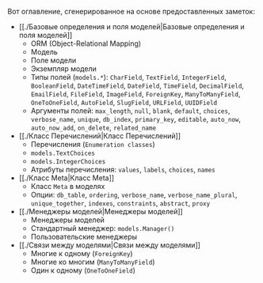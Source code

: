 Вот оглавление, сгенерированное на основе предоставленных заметок:

*   [[./Базовые определения и поля моделей|Базовые определения и поля моделей]]
    *   ORM (Object-Relational Mapping)
    *   Модель
    *   Поле модели
    *   Экземпляр модели
    *   Типы полей (`models.*`): `CharField`, `TextField`, `IntegerField`, `BooleanField`, `DateTimeField`, `DateField`, `TimeField`, `DecimalField`, `EmailField`, `FileField`, `ImageField`, `ForeignKey`, `ManyToManyField`, `OneToOneField`, `AutoField`, `SlugField`, `URLField`, `UUIDField`
    *   Аргументы полей: `max_length`, `null`, `blank`, `default`, `choices`, `verbose_name`, `unique`, `db_index`, `primary_key`, `editable`, `auto_now`, `auto_now_add`, `on_delete`, `related_name`
*   [[./Класс Перечислений|Класс Перечислений]]
    *   Перечисления (`Enumeration classes`)
    *   `models.TextChoices`
    *   `models.IntegerChoices`
    *   Атрибуты перечисления: `values`, `labels`, `choices`, `names`
*   [[./Класс Meta|Класс Meta]]
    *   Класс `Meta` в моделях
    *   Опции: `db_table`, `ordering`, `verbose_name`, `verbose_name_plural`, `unique_together`, `indexes`, `constraints`, `abstract`, `proxy`
*   [[./Менеджеры моделей|Менеджеры моделей]]
    *   Менеджеры моделей
    *   Стандартный менеджер: `models.Manager()`
    *   Пользовательские менеджеры
*   [[./Связи между моделями|Связи между моделями]]
    *   Многие к одному (`ForeignKey`)
    *   Многие ко многим (`ManyToManyField`)
    *   Один к одному (`OneToOneField`)
